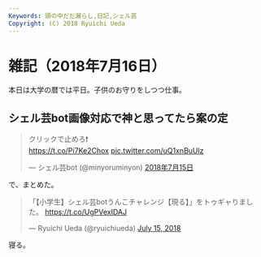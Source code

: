```yaml
---
Keywords: 頭の中だだ漏らし,日記,シェル芸
Copyright: (C) 2018 Ryuichi Ueda
---
```


# 雑記（2018年7月16日）

本日は大学の暦では平日。子供のお守りをしつつ仕事。

## シェル芸bot画像対応で神と思ってたら案の定

<blockquote class="twitter-tweet" data-lang="ja"><p lang="ja" dir="ltr">クリックで止めろ❗<br> <a href="https://t.co/Pi7Ke2Chox">https://t.co/Pi7Ke2Chox</a> <a href="https://t.co/uQ1xnBuUlz">pic.twitter.com/uQ1xnBuUlz</a></p>&mdash; シェル芸bot (@minyoruminyon) <a href="https://twitter.com/minyoruminyon/status/1018492705016446976?ref_src=twsrc%5Etfw">2018年7月15日</a></blockquote>
<script async src="https://platform.twitter.com/widgets.js" charset="utf-8"></script>

で、まとめた。

<blockquote class="twitter-tweet" data-partner="tweetdeck"><p lang="ja" dir="ltr">「【小学生】シェル芸botうんこチャレンジ【現る】」をトゥギャりました。 <a href="https://t.co/UgPVexIDAJ">https://t.co/UgPVexIDAJ</a></p>&mdash; Ryuichi Ueda (@ryuichiueda) <a href="https://twitter.com/ryuichiueda/status/1018645747355406336?ref_src=twsrc%5Etfw">July 15, 2018</a></blockquote>


寝る。
